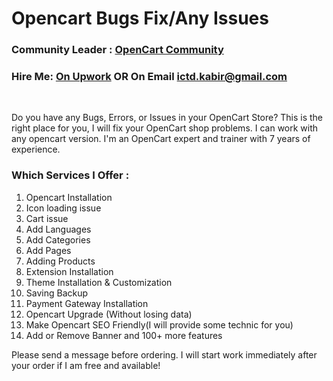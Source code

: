 # Opencart Bugs Fix/Any Issues

### Community Leader : <a href="https://dly.to/ujnLXoXfkE8">OpenCart Community<a/>
### Hire Me: <a href="https://www.upwork.com/services/product/development-it-opencart-bugs-removal-or-fix-opencart-errors-1641008263730761728">On Upwork<a/> OR On Email <a href="mailto:ictd.kabir@gmail.com">ictd.kabir@gmail.com</a>

<br/>

Do you have any Bugs, Errors, or Issues in your OpenCart Store? This is the right place for you, I will fix your OpenCart shop problems. I can work with any opencart version. I'm an OpenCart expert and trainer with 7 years of experience.


### Which Services I Offer :
1. Opencart Installation
2. Icon loading issue
3. Cart issue
4. Add Languages
5. Add Categories
6. Add Pages
7. Adding Products
8. Extension Installation
9. Theme Installation & Customization
10. Saving Backup
11. Payment Gateway Installation
12. Opencart Upgrade (Without losing data)
13. Make Opencart SEO Friendly(I will provide some technic for you)
14. Add or Remove Banner and 100+ more features

Please send a message before ordering. I will start work immediately after your order if I am free and available!
